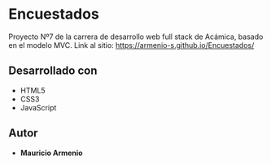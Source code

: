 # Encuestados

Proyecto Nº7 de la carrera de desarrollo web full stack de Acámica, basado en el modelo MVC.
Link al sitio: https://armenio-s.github.io/Encuestados/

## Desarrollado con

* HTML5
* CSS3
* JavaScript

## Autor

* **Mauricio Armenio**